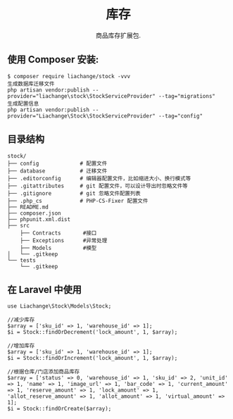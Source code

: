 <h1 align="center"> 库存 </h1>

<p align="center"> 商品库存扩展包.</p>


## 使用 Composer 安装:

```shell
$ composer require liachange/stock -vvv
生成数据库迁移文件
php artisan vendor:publish --provider="liachange\stock\StockServiceProvider" --tag="migrations"
生成配置信息
php artisan vendor:publish --provider="Liachange\Stock\StockServiceProvider" --tag="config"
```
## 目录结构
    stock/
    ├── config             # 配置文件
    ├── database           # 迁移文件
    ├── .editorconfig      # 编辑器配置文件，比如缩进大小、换行模式等
    ├── .gitattributes     # git 配置文件，可以设计导出时忽略文件等
    ├── .gitignore         # git 忽略文件配置列表
    ├── .php_cs            # PHP-CS-Fixer 配置文件
    ├── README.md    
    ├── composer.json
    ├── phpunit.xml.dist
    ├── src
        ├── Contracts       #接口
        ├── Exceptions      #异常处理
        ├── Models          #模型
    │   └── .gitkeep
    └── tests
        └── .gitkeep
## 在 Laravel 中使用

    use Liachange\Stock\Models\Stock;

    //减少库存
    $array = ['sku_id' => 1, 'warehouse_id' => 1];
    $i = Stock::findOrDecrement('lock_amount', 1, $array);

    //增加库存
    $array = ['sku_id' => 1, 'warehouse_id' => 1];
    $i = Stock::findOrIncrement('lock_amount', 1, $array);

    //根据仓库/门店添加商品库存
    $array = ['status' => 0, 'warehouse_id' => 1, 'sku_id' => 2, 'unit_id' => 1, 'name' => 1, 'image_url' => 1, 'bar_code' => 1, 'current_amount' => 1, 'reserve_amount' => 1, 'lock_amount' => 1, 'allot_reserve_amount' => 1, 'allot_amount' => 1, 'virtual_amount' => 1];
    $i = Stock::findOrCreate($array);